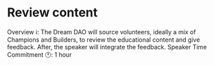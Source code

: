 # Review content

Overview ℹ️: The Dream DAO will source volunteers, ideally a mix of Champions and Builders, to review the educational content and give feedback. After, the speaker will integrate the feedback. 
Speaker Time Commitment 🕐: 1 hour